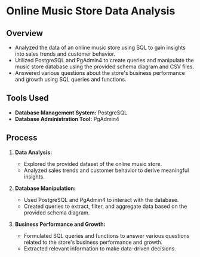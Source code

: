 # Online Music Store Data Analysis

## Overview

- Analyzed the data of an online music store using SQL to gain insights into sales trends and customer behavior.
- Utilized PostgreSQL and PgAdmin4 to create queries and manipulate the music store database using the provided schema diagram and CSV files.
- Answered various questions about the store's business performance and growth using SQL queries and functions.

## Tools Used

- **Database Management System:** PostgreSQL
- **Database Administration Tool:** PgAdmin4

## Process

1. **Data Analysis:**
   - Explored the provided dataset of the online music store.
   - Analyzed sales trends and customer behavior to derive meaningful insights.

2. **Database Manipulation:**
   - Used PostgreSQL and PgAdmin4 to interact with the database.
   - Created queries to extract, filter, and aggregate data based on the provided schema diagram.

3. **Business Performance and Growth:**
   - Formulated SQL queries and functions to answer various questions related to the store's business performance and growth.
   - Extracted relevant information to make data-driven decisions.

